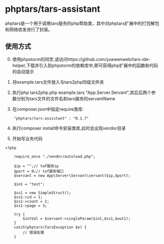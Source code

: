 # phptars/tars-assistant

phptars是一个用于调用tars服务的php帮助类，其中对phptars扩展中的打包解包和网络收发进行了封装。

## 使用方式

0. 使用phpstorm的同学,请访问https://github.com/yuewenweb/tars-ide-helper,下载并引入到phpstorm的依赖库中,即可获得php扩展中的函数和代码的自动提示

1. 将example.tars文件放入与tars2php同级文件夹

2. 执行php tars2php.php example.tars "App.Server.Servant",其后后两个参数分别为tars文件的文件名和tars服务的servantName


3. 在composer.json中指定require类库:
```
    "phptars/tars-assistant" : "0.1.7"
```

4. 执行composer install命令安装类库,此时会出现vendor目录

5. 开始写业务代码
```
<?php

    require_once "./vendor/autoload.php";

    $ip = "";// taf服务ip
    $port = 0;// taf服务端口
    $servant = new App\Server\Servant\servant($ip,$port);

    $in1 = "test";

    $ss1 = new SimpleStruct();
    $ss1->id = 1;
    $ss1->count = 2;
    $ss1->page = 3;

    try {
        $intVal = $servant->singleParam($in1,$ss1,$out1);
    }
    catch(phptars\TarsException $e) {
        // 错误处理
    }
```

